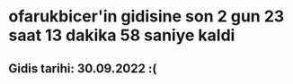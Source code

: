 # ofarukbicer'in gidisine son 2 gun 23 saat 13 dakika 58 saniye kaldi

## Gidis tarihi: 30.09.2022 :(